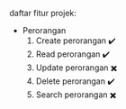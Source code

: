 daftar fitur projek:

- Perorangan
  1. Create perorangan ✔️
  2. Read perorangan ✔️
  3. Update perorangan ✖️
  4. Delete perorangan ✔️
  5. Search perorangan ✖️
